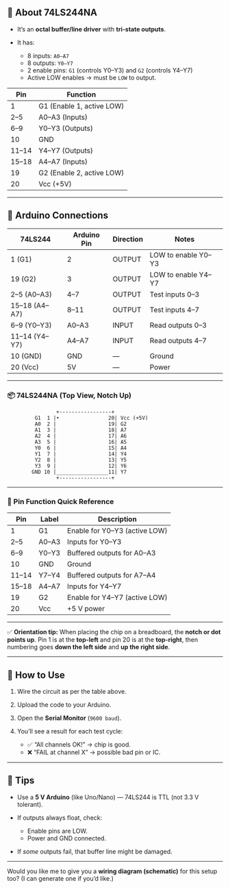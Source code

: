 ## 🧰 About 74LS244NA

* It’s an **octal buffer/line driver** with **tri-state outputs**.
* It has:

  * 8 inputs: `A0–A7`
  * 8 outputs: `Y0–Y7`
  * 2 enable pins: `G1` (controls Y0–Y3) and `G2` (controls Y4–Y7)
  * Active LOW enables → must be `LOW` to output.

| Pin   | Function                  |
| ----- | ------------------------- |
| 1     | G1 (Enable 1, active LOW) |
| 2–5   | A0–A3 (Inputs)            |
| 6–9   | Y0–Y3 (Outputs)           |
| 10    | GND                       |
| 11–14 | Y4–Y7 (Outputs)           |
| 15–18 | A4–A7 (Inputs)            |
| 19    | G2 (Enable 2, active LOW) |
| 20    | Vcc (+5V)                 |

---

## 🔌 Arduino Connections

| 74LS244       | Arduino Pin | Direction | Notes               |
| ------------- | ----------- | --------- | ------------------- |
| 1 (G1)        | 2           | OUTPUT    | LOW to enable Y0–Y3 |
| 19 (G2)       | 3           | OUTPUT    | LOW to enable Y4–Y7 |
| 2–5 (A0–A3)   | 4–7         | OUTPUT    | Test inputs 0–3     |
| 15–18 (A4–A7) | 8–11        | OUTPUT    | Test inputs 4–7     |
| 6–9 (Y0–Y3)   | A0–A3       | INPUT     | Read outputs 0–3    |
| 11–14 (Y4–Y7) | A4–A7       | INPUT     | Read outputs 4–7    |
| 10 (GND)      | GND         | —         | Ground              |
| 20 (Vcc)      | 5V          | —         | Power               |

--- 

### 📦 74LS244NA (Top View, Notch Up)

```
                +-----------------+
         G1  1 |•                20| Vcc (+5V)
         A0  2 |                 19| G2
         A1  3 |                 18| A7
         A2  4 |                 17| A6
         A3  5 |                 16| A5
         Y0  6 |                 15| A4
         Y1  7 |                 14| Y4
         Y2  8 |                 13| Y5
         Y3  9 |                 12| Y6
        GND 10 |_________________11| Y7
                +-----------------+
```

---

### 📘 Pin Function Quick Reference

| Pin   | Label | Description                   |
| ----- | ----- | ----------------------------- |
| 1     | G1    | Enable for Y0–Y3 (active LOW) |
| 2–5   | A0–A3 | Inputs for Y0–Y3              |
| 6–9   | Y0–Y3 | Buffered outputs for A0–A3    |
| 10    | GND   | Ground                        |
| 11–14 | Y7–Y4 | Buffered outputs for A7–A4    |
| 15–18 | A4–A7 | Inputs for Y4–Y7              |
| 19    | G2    | Enable for Y4–Y7 (active LOW) |
| 20    | Vcc   | +5 V power                    |

---

✅ **Orientation tip:** When placing the chip on a breadboard, the **notch or dot points up**. Pin 1 is at the **top-left** and pin 20 is at the **top-right**, then numbering goes **down the left side** and **up the right side**.

 

---

## 🧪 How to Use

1. Wire the circuit as per the table above.
2. Upload the code to your Arduino.
3. Open the **Serial Monitor** (`9600 baud`).
4. You’ll see a result for each test cycle:

   * ✅ “All channels OK!” → chip is good.
   * ❌ “FAIL at channel X” → possible bad pin or IC.

---

## 🧰 Tips

* Use a **5 V Arduino** (like Uno/Nano) — 74LS244 is TTL (not 3.3 V tolerant).
* If outputs always float, check:

  * Enable pins are LOW.
  * Power and GND connected.
* If *some* outputs fail, that buffer line might be damaged.

---

Would you like me to give you a **wiring diagram (schematic)** for this setup too? (I can generate one if you’d like.)
